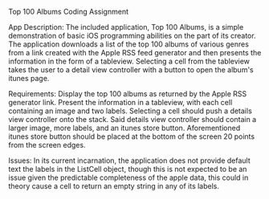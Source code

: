Top 100 Albums Coding Assignment

App Description:
The included application, Top 100 Albums, is a simple demonstration of basic iOS programming abilities on the part of its creator. The application downloads a list of the top 100 albums of various genres from a link created with the Apple RSS feed generator and then presents the information in the form of a tableview. Selecting a cell from the tableview takes the user to a detail view controller with a button to open the album's itunes page.

Requirements:
Display the top 100 albums as returned by the Apple RSS generator link.
Present the information in a tableview, with each cell containing an image and two labels.
Selecting a cell should push a details view controller onto the stack.
Said details view controller should contain a larger image, more labels, and an itunes store button.
Aforementioned itunes store button should be placed at the bottom of the screen 20 points from the screen edges.

Issues:
In its current incarnation, the application does not provide default text the labels in the ListCell object, though this is not expected to be an issue given the predictable completeness of the apple data, this could in theory cause a cell to return an empty string in any of its labels.

